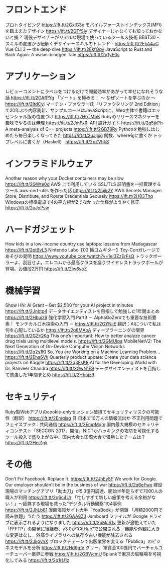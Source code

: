 # フロントエンド
プロトタイピング https://ift.tt/2GxIG3x
モバイルファーストインデックス(MFI)を踏まえたデザイン https://ift.tt/2GTfSly
デザイナーじゃなくても知っておかないと損？ 現役デザイナーがリアルな現場で使っているツール＆技術 BEST30 - スキルの変遷から紐解くデザイナースキルのトレンド - https://ift.tt/2EkA4aC
Vue CLI 3 — the deep dive https://ift.tt/2EkfOpy
JavaScript to Rust and Back Again: A wasm-bindgen Tale https://ift.tt/2q1yE0s

# アプリケーション
レビューコメントにラベルをつけるだけで開発効率があがって幸せになれそうな話 https://ift.tt/2GAfPYg
「ソート」を極める！ 〜 なぜソートを学ぶのか 〜 https://ift.tt/2ItdCyj
マーチン・ファウラー氏「リファクタリング 2nd Edition」で20年ぶり内容刷新、サンプルコードはJavaScriptに。Web主体で書籍はエッセンシャル版の位置づけ https://ift.tt/2HbTMbK
Rubyのリリースマネジャーを趣味でやるのは無理 https://ift.tt/2JmFxRI
API 設計ガイド https://ift.tt/2q5jkPh
A meta-analysis of C++ projects https://ift.tt/2GB78Ry
Pythonを勉強しはじめたら毎日楽しくなってきた https://ift.tt/2uJIjxg
関数、where句に書くか トップレベルに書くか（Haskell） https://ift.tt/2pZVhkS

# インフラミドルウェア
Another reason why your Docker containers may be slow https://ift.tt/2GWte0d
AWS 上で利用している SSL/TLS 証明書を一括管理するツール aws-cert-utils を作った話 https://ift.tt/2Iujk2Y
AWS Secrets Manager: Store, Distribute, and Rotate Credentials Securely https://ift.tt/2H83Thq
Windowsの標準電卓で4の平方根が2でなかった仕様がようやく修正 https://ift.tt/2uJoPsw

# ハードガジェット
How kids in a low-income country use laptops: lessons from Madagascar https://ift.tt/2pt9vL5
Nintendo Labo【03 輪ゴムギター】Toy-Conガレージであそびの発明 https://www.youtube.com/watch?v=1eI3ZzErFsQ
トラックボーラーよ、刮目せよ。エレコムから最高クラスを謳うワイヤレストラックボールが登場。お値段2万円 https://ift.tt/2Iw6voZ

# 機械学習
Show HN: AI Grant – Get $2,500 for your AI project in minutes https://ift.tt/2Jnbtp4
データサイエンティストを目指して勉強した1年間まとめ https://ift.tt/2Hbujz9
強化学習入門 Part3 － AlphaGoZeroでも重要な技術要素！ モンテカルロ木探索の入門 － https://ift.tt/2GYNiiE
翻訳：AIについて私は何を心配しているか https://ift.tt/2q8MAoA
ディープラーニングの限界 https://ift.tt/2GZrQKq
This one’s important: How to better analyze cancer drug trials using multilevel models. https://ift.tt/2GMUIpa
MobileNetV2: The Next Generation of On-Device Computer Vision Networks https://ift.tt/2q2s1Kl
So, You are Working on a Machine Learning Problem… https://ift.tt/2Eha6Vk
Quarterly product update: Create your data science projects on Kaggle https://ift.tt/2q3FsK8
AI for the Developing World with Dr. Ranveer Chandra https://ift.tt/2GwN1E9
データサイエンティストを目指して勉強した1年間まとめ https://ift.tt/2Hbujz9

# セキュリティ
Ruby製Webアプリのcookie-onlyセッション破損でセキュリティリスクの可能性（翻訳） https://ift.tt/2Emqjsg
日
日本で10万人の情報流出か 不正利用問題でフェイスブック : 共同通信 https://ift.tt/2EmpMqm
国内最大規模のセキュリティコンテスト「SECCON 2017」開催。NICTがハッキングの攻防を可視化するツール投入で盛り上がる中、国内大会と国際大会で優勝したチームは？ https://ift.tt/2Hec1gk

# その他
Don’t Fix Facebook. Replace It. https://ift.tt/2JhEy5F
We work for Google. Our employer shouldn't be in the business of war https://ift.tt/2q6eFwx
建設現場のマッチングアプリ「助太刀」が5.3億円調達、開始半年足らずで7000人の職人が利用 https://ift.tt/2q6c4Ur
「忙しすぎて新しい施策を考える余裕がない！」～疲弊する現場を救った“デジタル行動観察”の4事例 https://ift.tt/2JhLb81
漫画海賊サイト大手「YouBook」が閉鎖 「月額2000円で読み放題」うたう https://ift.tt/2GAA8ZJ
Jamboard ファイルが Google ドライブに表示されるようになりました https://ift.tt/2uMcR1v
更新が途絶えていた「FFFTP」の開発に後継者、v3.0が“GitHub”で公開される／機能や外観に大きな変更はなし。外部ライブラリへの依存や古い機能が除去される https://ift.tt/2JkgyhX
ブロックチェーンで出版業界を変える「Publica」のビジネスモデルを分析 https://ift.tt/2Hd9gfe
グリー、軍資金100億円でバーチャルユーチューバー業界に参戦 https://ift.tt/2GBWcmU
Splunkで東京の駐輪場を可視化してみる https://ift.tt/2q1rU1z
